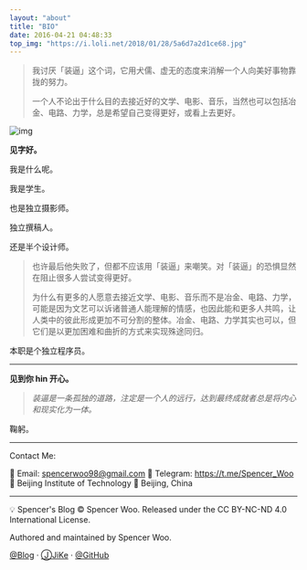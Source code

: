```yaml
---
layout: "about"
title: "BIO"
date: 2016-04-21 04:48:33
top_img: "https://i.loli.net/2018/01/28/5a6d7a2d1ce68.jpg"
---
```


> 我讨厌「装逼」这个词，它用犬儒、虚无的态度来消解一个人向美好事物靠拢的努力。
>
> 一个人不论出于什么目的去接近好的文学、电影、音乐，当然也可以包括冶金、电路、力学，总是希望自己变得更好，或看上去更好。

![img](https://i.loli.net/2018/01/28/5a6d7a4cd63e0.jpg)

**见字好。**

我是什么呢。

我是学生。

也是独立摄影师。

独立撰稿人。

还是半个设计师。

> 也许最后他失败了，但都不应该用「装逼」来嘲笑。对「装逼」的恐惧显然在阻止很多人尝试变得更好。<br>
>
> 为什么有更多的人愿意去接近文学、电影、音乐而不是冶金、电路、力学，可能是因为文艺可以诉诸普通人能理解的情感，也因此能和更多人共鸣，让人类中的彼此形成更加不可分割的整体。冶金、电路、力学其实也可以，但它们是以更加困难和曲折的方式来实现殊途同归。

本职是个独立程序员。

---

**见到你 hin 开心。**

> *装逼是一条孤独的道路，注定是一个人的远行，达到最终成就者总是将内心和现实化为一体。*

鞠躬。


---

Contact Me:

📧 Email: spencerwoo98@gmail.com
🚀 Telegram: https://t.me/Spencer_Woo
🏫 Beijing Institute of Technology
📍 Beijing, China

---

💡 Spencer's Blog © Spencer Woo. Released under the CC BY-NC-ND 4.0 International License.

Authored and maintained by Spencer Woo.

[@Blog](https://spencerwoo.com/) · [ⒿJiKe](https://web.okjike.com/user/4DDA0425-FB41-4188-89E4-952CA15E3C5E/post) · [@GitHub](https://github.com/spencerwooo)
